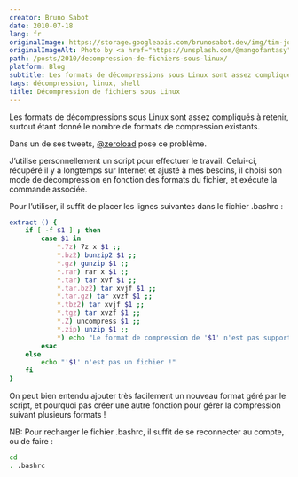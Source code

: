```yaml
---
creator: Bruno Sabot
date: 2010-07-18
lang: fr
originalImage: https://storage.googleapis.com/brunosabot.dev/img/tim-johnson-20FJ6prKm28-unsplash.jpeg
originalImageAlt: Photo by <a href="https://unsplash.com/@mangofantasy">Tim Johnson</a> on <a href="https://unsplash.com">Unsplash</a>.
path: /posts/2010/decompression-de-fichiers-sous-linux/
platform: Blog
subtitle: Les formats de décompressions sous Linux sont assez compliqués à retenir, surtout étant donné le nombre de formats de compression existants.
tags: décompression, linux, shell
title: Décompression de fichiers sous Linux
---
```


Les formats de décompressions sous Linux sont assez compliqués à retenir, surtout étant donné le nombre de formats de compression existants.

Dans un de ses tweets, [@zeroload](http://twitter.com/zeroload/status/17777627644) pose ce problème.

J’utilise personnellement un script pour effectuer le travail. Celui-ci, récupéré il y a longtemps sur Internet et ajusté à mes besoins, il choisi son mode de décompression en fonction des formats du fichier, et exécute la commande associée.

Pour l’utiliser, il suffit de placer les lignes suivantes dans le fichier .bashrc :

```bash
extract () {
	if [ -f $1 ] ; then
		case $1 in
			*.7z) 7z x $1 ;;
			*.bz2) bunzip2 $1 ;;
			*.gz) gunzip $1 ;;
			*.rar) rar x $1 ;;
			*.tar) tar xvf $1 ;;
			*.tar.bz2) tar xvjf $1 ;;
			*.tar.gz) tar xvzf $1 ;;
			*.tbz2) tar xvjf $1 ;;
			*.tgz) tar xvzf $1 ;;
			*.Z) uncompress $1 ;;
			*.zip) unzip $1 ;;
			*) echo "Le format de compression de '$1' n'est pas supporté..." ;;
		esac
	else
		echo "'$1' n'est pas un fichier !"
	fi
}
```

On peut bien entendu ajouter très facilement un nouveau format géré par le script, et pourquoi pas créer une autre fonction pour gérer la compression suivant plusieurs formats !

NB: Pour recharger le fichier .bashrc, il suffit de se reconnecter au compte, ou de faire :

```bash
cd
. .bashrc
```
